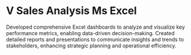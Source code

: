 # V Sales Analysis Ms Excel

Developed comprehensive Excel dashboards to analyze and visualize key performance metrics, enabling data-driven decision-making.
Created detailed reports and presentations to communicate insights and trends to stakeholders, enhancing strategic planning and operational efficiency.

